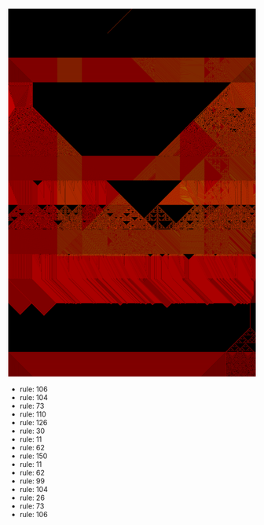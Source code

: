 ![photo](./output.png) 
 * rule: 106
* rule: 104
* rule: 73
* rule: 110
* rule: 126
* rule: 30
* rule: 11
* rule: 62
* rule: 150
* rule: 11
* rule: 62
* rule: 99
* rule: 104
* rule: 26
* rule: 73
* rule: 106
